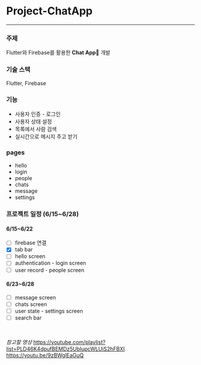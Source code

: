 # Project-ChatApp

---

### 주제

Flutter와 Firebase를 활용한 **Chat App**💬 개발

### 기술 스택

Flutter, Firebase

### 기능

- 사용자 인증 - 로그인
- 사용자 상태 설정
- 목록에서 사람 검색
- 실시간으로 메시지 주고 받기

### pages

- hello
- login
- people
- chats
- message
- settings

### 프로젝트 일정 (6/15~6/28)

#### 6/15~6/22

- [ ] firebase 연결
- [x] tab bar
- [ ] hello screen
- [ ] authentication - login screen
- [ ] user record - people screen

#### 6/23~6/28

- [ ] message screen
- [ ] chats screen
- [ ] user state - settings screen
- [ ] search bar

<br>

_참고할 영상_
https://youtube.com/playlist?list=PLD46K4dpufBEMDz5UblupcWLUiS2hFBXI
https://youtu.be/9zBWglEaGuQ
